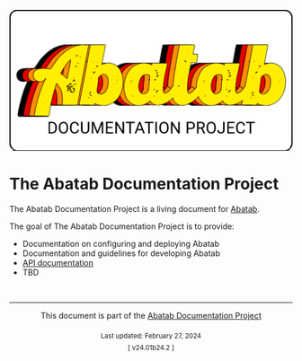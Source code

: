 <!-- u240227 -->

<div align="center">

![](.github/resources/images/logos/abatab-documentation-project-logo.png)

</div>

# The Abatab Documentation Project

The Abatab Documentation Project is a living document for [Abatab](https://github.com/spectrum-health-systems/Abatab).

The goal of The Abatab Documentation Project is to provide:

- Documentation on configuring and deploying Abatab
- Documentation and guidelines for developing Abatab
- [API documentation](https://spectrum-health-systems.github.io/Abatab/)
- TBD

<!-- This footer should be at the bottom of every Abatab Documentation Project page. -->

<br>

***

<div align="center">

This document is part of the
[Abatab Documentation Project](/README.md)<br>
	
<sub>
Last updated: February 27, 2024<br>
[ v24.01b24.2 ]
</sub>
</div>
